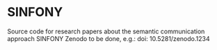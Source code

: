 # SINFONY
Source code for research papers about the semantic communication approach SINFONY
Zenodo to be done, e.g.: doi: 10.5281/zenodo.1234
